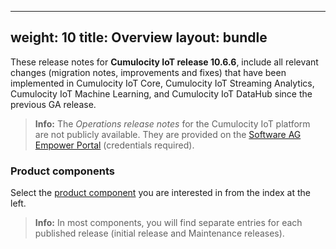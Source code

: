 
---
weight: 10
title: Overview
layout: bundle
---

These release notes for **Cumulocity IoT release 10.6.6**, include all relevant changes (migration notes, improvements and fixes) that have been implemented in Cumulocity IoT Core, Cumulocity IoT Streaming Analytics, Cumulocity IoT Machine Learning, and Cumulocity IoT DataHub since the previous GA release.

>**Info:** The *Operations release notes* for the Cumulocity IoT platform are not publicly available. They are provided on the [Software AG Empower Portal](https://empower.softwareag.com/) (credentials required).

### Product components

Select the [product component](/about/introduction/#component) you are interested in from the index at the left.

>**Info:** In most components, you will find separate entries for each published release (initial release and Maintenance releases).

